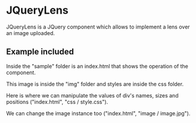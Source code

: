 JQueryLens
============================================================

JQueryLens is a JQuery component which allows to implement a lens over an image uploaded.

Example included
-------------------------------------------------------

Inside the "sample" folder is an index.html that shows the operation of the component.

This image is inside the "img" folder and styles are inside the css folder.

Here is where we can manipulate the values ​​of div's names, sizes and positions ("index.html", "css / style.css").

We can change the image instance too ("index.html", "image / image.jpg").